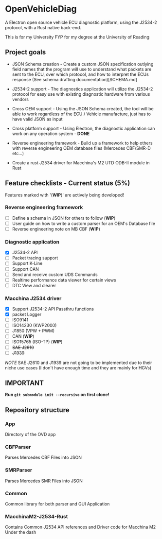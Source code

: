 # OpenVehicleDiag
A Electron open source vehicle ECU diagnostic platform, using the J2534-2 protocol, with a Rust native back-end.

This is for my University FYP for my degree at the University of Reading

## Project goals
* JSON Schema creation - Create a custom JSON specification outlying field names that the program will use to understand what packets are sent to the ECU, over which protocol, and how to interpret the ECUs response (See schema drafting documentation)[SCHEMA.md]

* J2534-2 support - The diagnostics application will utilize the J2534-2 protocol for easy use with existing diagnostic hardware from various vendors

* Cross OEM support - Using the JSON Schema created, the tool will be able to work regardless of the ECU / Vehicle manufacture, just has to have valid JSON as input

* Cross platform support - Using Electron, the diagnostic application can work on any operation system - **DONE**

* Reverse engineering framework - Build up a framework to help others with reverse engineering OEM database files (Mercedes CBF/SMR-D etc...)

* Create a rust J2534 driver for Macchina's M2 UTD ODB-II module in Rust

## Feature checklists - Current status (5%)
Features marked with '(**WIP**)' are actively being developed!
### Reverse engineering framework
- [ ] Define a schema in JSON for others to follow (**WIP**)
- [ ] User guide on how to write a custom parser for an OEM's Database file 
- [ ] Reverse engineering note on MB CBF (**WIP**)
### Diagnostic application
- [x] J2534-2 API
- [ ] Packet tracing support
- [ ] Support K-Line 
- [ ] Support CAN 
- [ ] Send and receive custom UDS Commands
- [ ] Realtime performance data viewer for certain views
- [ ] DTC View and clearer
### Macchina J2534 driver
- [x] Support J2534-2 API Passthru functions
- [x] packet Logger
- [ ] ISO9141
- [ ] ISO14230 (KWP2000)
- [ ] J1850 (VPW + PWM)
- [ ] CAN (**WIP**)
- [ ] ISO15765 (ISO-TP) (**WIP**)
- [ ] ~~SAE J2610~~
- [ ] ~~J1939~~

*NOTE* SAE J2610 and J1939 are not going to be implemented due to their niche use cases  (I don't have enough time and they are mainly for HGVs)

## IMPORTANT
**Run `git submodule init --recursive` on first clone!**

## Repository structure

### App
Directory of the OVD app

### CBFParser
Parses Mercedes CBF Files into JSON

### SMRParser
Parses Mercedes SMR Files into JSON

### Common
Common library for both parser and GUI Application

### MacchinaM2-J2534-Rust
Contains Common J2534 API references and Driver code for Macchina M2 Under the dash
